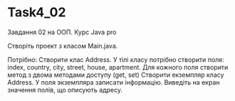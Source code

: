 # Task4_02
Завдання 02 на ООП. Курс Java pro

Створіть проект з класом Main.java.

Потрібно: Створити клас  Address. У тілі класу потрібно створити поля: index, country, city, street, house, apartment. Для кожного поля створити метод з двома методами доступу (get, set) Створити екземпляр класу Address. У поля экземпляра записати інформацію. Виведіть на екран значення полів, що описують адресу.
